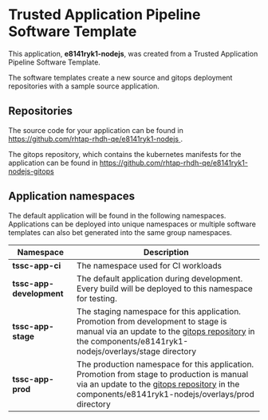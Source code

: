 # Trusted Application Pipeline Software Template

This application, **e8141ryk1-nodejs**, was created from a Trusted Application Pipeline Software Template.

The software templates create a new source and gitops deployment repositories with a sample source application. 

## Repositories

The source code for your application can be found in [https://github.com/rhtap-rhdh-qe/e8141ryk1-nodejs ](https://github.com/rhtap-rhdh-qe/e8141ryk1-nodejs ).
 
The gitops repository, which contains the kubernetes manifests for the application can be found in 
[https://github.com/rhtap-rhdh-qe/e8141ryk1-nodejs-gitops ](https://github.com/rhtap-rhdh-qe/e8141ryk1-nodejs-gitops ) 

## Application namespaces 

The default application will be found in the following namespaces. Applications can be deployed into unique namespaces or multiple software templates can also bet generated into the same group namespaces.  

|  Namespace   |  Description   |  
| -------- | -------- |
| **tssc-app-ci** | The namespace used for CI workloads |
| **tssc-app-development** | The default application during development. Every build will be deployed to this namespace for testing. |
| **tssc-app-stage** | The staging namespace for this application. Promotion from development to stage is manual via an update to the [gitops repository](https://github.com/rhtap-rhdh-qe/e8141ryk1-nodejs-gitops ) in the components/e8141ryk1-nodejs/overlays/stage directory |
| **tssc-app-prod** | The production namespace for this application. Promotion from stage to production is manual via an update to the [gitops repository](https://github.com/rhtap-rhdh-qe/e8141ryk1-nodejs-gitops ) in the components/e8141ryk1-nodejs/overlays/prod directory |